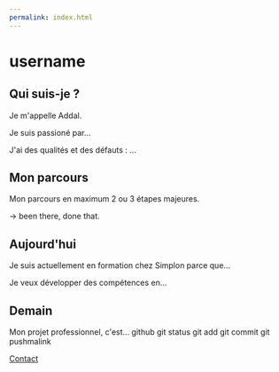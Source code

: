 ```yaml
---
permalink: index.html
---
```


# username

## Qui suis-je ?

Je m'appelle Addal.

Je suis passioné par...

J'ai des qualités et des défauts : ...

## Mon parcours

Mon parcours en maximum 2 ou 3 étapes majeures.

-> been there, done that.

## Aujourd'hui

Je suis actuellement en formation chez Simplon parce que...

Je veux développer des compétences en...

## Demain

Mon projet professionnel, c'est...
github 
git status
git add
git commit
git pushmalink

[Contact](index.html)
